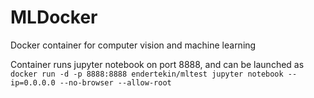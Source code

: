 # MLDocker
Docker container for computer vision and machine learning

Container runs jupyter notebook on port 8888, and can be launched as
`docker run -d -p 8888:8888 endertekin/mltest jupyter notebook --ip=0.0.0.0 --no-browser --allow-root`